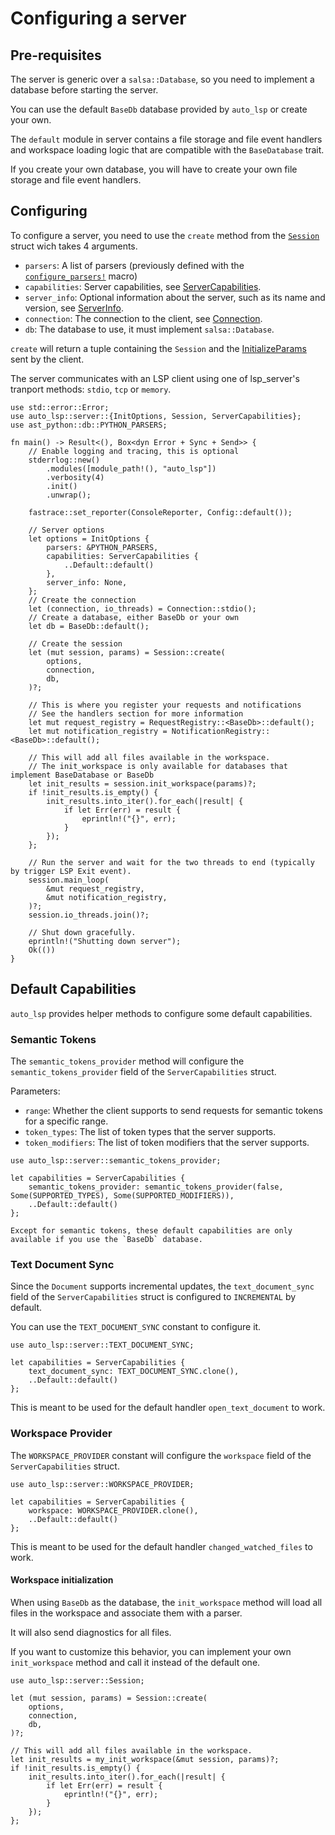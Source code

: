 # Configuring a server

## Pre-requisites

The server is generic over a `salsa::Database`, so you need to implement a database before starting the server.

You can use the default `BaseDb` database provided by `auto_lsp` or create your own.

The `default` module in server contains a file storage and file event handlers and workspace loading logic that are compatible with the `BaseDatabase` trait.

If you create your own database, you will have to create your own file storage and file event handlers.

## Configuring

To configure a server, you need to use the `create` method from the [`Session`](https://docs.rs/auto-lsp/latest/auto_lsp/server/struct.Session.html) struct wich takes 4 arguments.

- `parsers`: A list of parsers (previously defined with the [`configure_parsers!`](/workspace-and-document/configuring-parsers.html) macro)
- `capabilities`: Server capabilities, see [ServerCapabilities](https://docs.rs/lsp-types/latest/lsp_types/struct.ServerCapabilities.html).
- `server_info`: Optional information about the server, such as its name and version, see [ServerInfo](https://docs.rs/lsp-types/latest/lsp_types/struct.ServerInfo.html).
- `connection`: The connection to the client, see [Connection](https://docs.rs/lsp-server/latest/lsp_server/struct.Connection.html).
- `db`: The database to use, it must implement `salsa::Database`.

`create` will return a tuple containing the `Session` and the [InitializeParams](https://docs.rs/lsp-types/latest/lsp_types/struct.InitializeParams.html) sent by the client.

The server communicates with an LSP client using one of lsp_server's tranport methods: `stdio`, `tcp` or `memory`.

```rust, ignore
use std::error::Error;
use auto_lsp::server::{InitOptions, Session, ServerCapabilities};
use ast_python::db::PYTHON_PARSERS;

fn main() -> Result<(), Box<dyn Error + Sync + Send>> {
    // Enable logging and tracing, this is optional
    stderrlog::new()
        .modules([module_path!(), "auto_lsp"])
        .verbosity(4)
        .init()
        .unwrap();

    fastrace::set_reporter(ConsoleReporter, Config::default());

    // Server options
    let options = InitOptions {
        parsers: &PYTHON_PARSERS,
        capabilities: ServerCapabilities {
            ..Default::default()
        },
        server_info: None,
    };
    // Create the connection
    let (connection, io_threads) = Connection::stdio();
    // Create a database, either BaseDb or your own
    let db = BaseDb::default();

    // Create the session
    let (mut session, params) = Session::create(
        options,
        connection,
        db,
    )?;

    // This is where you register your requests and notifications
    // See the handlers section for more information
    let mut request_registry = RequestRegistry::<BaseDb>::default();
    let mut notification_registry = NotificationRegistry::<BaseDb>::default();

    // This will add all files available in the workspace.
    // The init_workspace is only available for databases that implement BaseDatabase or BaseDb
    let init_results = session.init_workspace(params)?;
    if !init_results.is_empty() {
        init_results.into_iter().for_each(|result| {
            if let Err(err) = result {
                eprintln!("{}", err);
            }
        });
    };

    // Run the server and wait for the two threads to end (typically by trigger LSP Exit event).
    session.main_loop(
        &mut request_registry,
        &mut notification_registry,
    )?;
    session.io_threads.join()?;

    // Shut down gracefully.
    eprintln!("Shutting down server");
    Ok(())
}
```

## Default Capabilities

`auto_lsp` provides helper methods to configure some default capabilities.

### Semantic Tokens

The `semantic_tokens_provider` method will configure the `semantic_tokens_provider` field of the `ServerCapabilities` struct.

Parameters:
 - `range`: Whether the client supports to send requests for semantic tokens for a specific range.
 - `token_types`: The list of token types that the server supports.
 - `token_modifiers`: The list of token modifiers that the server supports.

```rust, ignore
use auto_lsp::server::semantic_tokens_provider;

let capabilities = ServerCapabilities {
    semantic_tokens_provider: semantic_tokens_provider(false, Some(SUPPORTED_TYPES), Some(SUPPORTED_MODIFIERS)),
    ..Default::default()
};
```

```admonish
Except for semantic tokens, these default capabilities are only available if you use the `BaseDb` database.
```


### Text Document Sync

Since the `Document` supports incremental updates, the `text_document_sync` field of the `ServerCapabilities` struct is configured to `INCREMENTAL` by default.

You can use the `TEXT_DOCUMENT_SYNC` constant to configure it.

```rust, ignore
use auto_lsp::server::TEXT_DOCUMENT_SYNC;

let capabilities = ServerCapabilities {
    text_document_sync: TEXT_DOCUMENT_SYNC.clone(),
    ..Default::default()
};
```

This is meant to be used for the default handler `open_text_document` to work.

### Workspace Provider

The `WORKSPACE_PROVIDER` constant will configure the `workspace` field of the `ServerCapabilities` struct.

```rust, ignore
use auto_lsp::server::WORKSPACE_PROVIDER;

let capabilities = ServerCapabilities {
    workspace: WORKSPACE_PROVIDER.clone(),
    ..Default::default()
};
```

This is meant to be used for the default handler `changed_watched_files` to work.

#### Workspace initialization

When using `BaseDb` as the database, the `init_workspace` method will load all files in the workspace and associate them with a parser.

It will also send diagnostics for all files.

If you want to customize this behavior, you can implement your own `init_workspace` method and call it instead of the default one.

```rust, ignore
use auto_lsp::server::Session;

let (mut session, params) = Session::create(
    options,
    connection,
    db,
)?;

// This will add all files available in the workspace.
let init_results = my_init_workspace(&mut session, params)?;
if !init_results.is_empty() {
    init_results.into_iter().for_each(|result| {
        if let Err(err) = result {
            eprintln!("{}", err);
        }
    });
};
```
